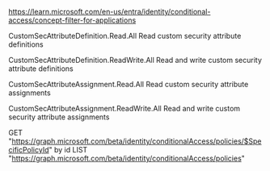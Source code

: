 https://learn.microsoft.com/en-us/entra/identity/conditional-access/concept-filter-for-applications

CustomSecAttributeDefinition.Read.All
Read custom security attribute definitions

CustomSecAttributeDefinition.ReadWrite.All
Read and write custom security attribute definitions

CustomSecAttributeAssignment.Read.All
Read custom security attribute assignments

CustomSecAttributeAssignment.ReadWrite.All
Read and write custom security attribute assignments

GET "https://graph.microsoft.com/beta/identity/conditionalAccess/policies/$SpecificPolicyId" by id
LIST "https://graph.microsoft.com/beta/identity/conditionalAccess/policies"